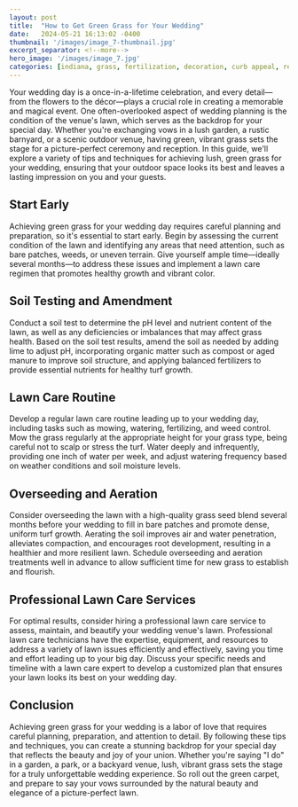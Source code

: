 ```yaml
---
layout: post
title:  "How to Get Green Grass for Your Wedding"
date:   2024-05-21 16:13:02 -0400
thumbnail: '/images/image_7-thumbnail.jpg'
excerpt_separator: <!--more-->
hero_image: '/images/image_7.jpg'
categories: [indiana, grass, fertilization, decoration, curb appeal, recreation]
---
```

Your wedding day is a once-in-a-lifetime celebration, and every detail—from the flowers to the décor—plays a crucial role in creating a memorable and magical event. <!--more-->One often-overlooked aspect of wedding planning is the condition of the venue's lawn, which serves as the backdrop for your special day. Whether you're exchanging vows in a lush garden, a rustic barnyard, or a scenic outdoor venue, having green, vibrant grass sets the stage for a picture-perfect ceremony and reception. In this guide, we'll explore a variety of tips and techniques for achieving lush, green grass for your wedding, ensuring that your outdoor space looks its best and leaves a lasting impression on you and your guests.

## Start Early
Achieving green grass for your wedding day requires careful planning and preparation, so it's essential to start early. Begin by assessing the current condition of the lawn and identifying any areas that need attention, such as bare patches, weeds, or uneven terrain. Give yourself ample time—ideally several months—to address these issues and implement a lawn care regimen that promotes healthy growth and vibrant color.

## Soil Testing and Amendment
Conduct a soil test to determine the pH level and nutrient content of the lawn, as well as any deficiencies or imbalances that may affect grass health. Based on the soil test results, amend the soil as needed by adding lime to adjust pH, incorporating organic matter such as compost or aged manure to improve soil structure, and applying balanced fertilizers to provide essential nutrients for healthy turf growth.

## Lawn Care Routine
Develop a regular lawn care routine leading up to your wedding day, including tasks such as mowing, watering, fertilizing, and weed control. Mow the grass regularly at the appropriate height for your grass type, being careful not to scalp or stress the turf. Water deeply and infrequently, providing one inch of water per week, and adjust watering frequency based on weather conditions and soil moisture levels.

## Overseeding and Aeration
Consider overseeding the lawn with a high-quality grass seed blend several months before your wedding to fill in bare patches and promote dense, uniform turf growth. Aerating the soil improves air and water penetration, alleviates compaction, and encourages root development, resulting in a healthier and more resilient lawn. Schedule overseeding and aeration treatments well in advance to allow sufficient time for new grass to establish and flourish.

## Professional Lawn Care Services
For optimal results, consider hiring a professional lawn care service to assess, maintain, and beautify your wedding venue's lawn. Professional lawn care technicians have the expertise, equipment, and resources to address a variety of lawn issues efficiently and effectively, saving you time and effort leading up to your big day. Discuss your specific needs and timeline with a lawn care expert to develop a customized plan that ensures your lawn looks its best on your wedding day.

## Conclusion
Achieving green grass for your wedding is a labor of love that requires careful planning, preparation, and attention to detail. By following these tips and techniques, you can create a stunning backdrop for your special day that reflects the beauty and joy of your union. Whether you're saying "I do" in a garden, a park, or a backyard venue, lush, vibrant grass sets the stage for a truly unforgettable wedding experience. So roll out the green carpet, and prepare to say your vows surrounded by the natural beauty and elegance of a picture-perfect lawn.
